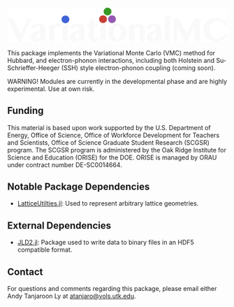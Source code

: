 ![alt text](https://github.com/atanjaro/VariationalMC/blob/main/images/variationalmc-logo-dark.png "VariationalMC logo")

This package implements the Variational Monte Carlo (VMC) method for Hubbard, and electron-phonon interactions, including both Holstein and Su-Schrieffer-Heeger (SSH) style electron-phonon coupling (coming soon).

WARNING! Modules are currently in the developmental phase and are highly experimental. Use at own risk.


## Funding 

This material is based upon work supported by the U.S. Department of Energy, Office of Science, Office of Workforce Development for Teachers and Scientists, Office of Science Graduate Student Research (SCGSR) program. The SCGSR program is administered by the Oak Ridge Institute for Science and Education (ORISE) for the DOE. ORISE is managed by ORAU under contract number DE-SC0014664.


## Notable Package Dependencies

- [LatticeUtilties.jl](https://github.com/SmoQySuite/LatticeUtilities.jl.git): Used to represent arbitrary lattice geometries.

## External Dependencies

- [JLD2.jl](https://github.com/JuliaIO/JLD2.jl.git): Package used to write data to binary files in an HDF5 compatible format. 

## Contact

For questions and comments regarding this package, please email either Andy Tanjaroon Ly at [atanjaro@vols.utk.edu](mailto:atanjaro@vols.utk.edu).


